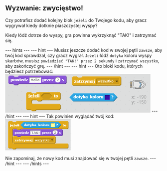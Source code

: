 ## Wyzwanie: zwycięstwo!

Czy potrafisz dodać kolejny blok `jeżeli` do Twojego kodu, aby gracz wygrywał kiedy dotknie piaszczystej wyspy?

Kiedy łódź dotrze do wyspy, gra powinna wykrzyknąć "TAK!" i zatrzymać się.

--- hints --- --- hint --- Musisz jeszcze dodać kod w swojej pętli `zawsze`, aby twój kod sprawdzał, czy gracz wygrał. `Jeżeli` łódź `dotyka` koloru wyspy skarbów, musisz `powiedzieć "TAK!" przez 2 sekundy` i `zatrzymać wszystko`, aby zakończyć grę. --- /hint --- --- hint --- Oto bloki kodu, których będziesz potrzebować: ![screenshot](images/boat-win-blocks.png) --- /hint --- --- hint --- Tak powinien wyglądać twój kod: ![screenshot](images/boat-win-code.png)

Nie zapominaj, że nowy kod musi znajdować się w twojej pętli `zawsze`. --- /hint --- --- /hints ---